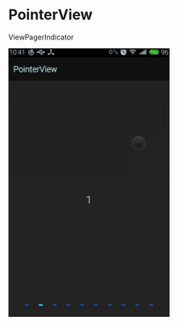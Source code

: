 # PointerView
ViewPagerIndicator

![PointerView Sample Screenshots][1]



[1]: https://raw.githubusercontent.com/Tinkling/PointerView/master/sample/sample.gif
